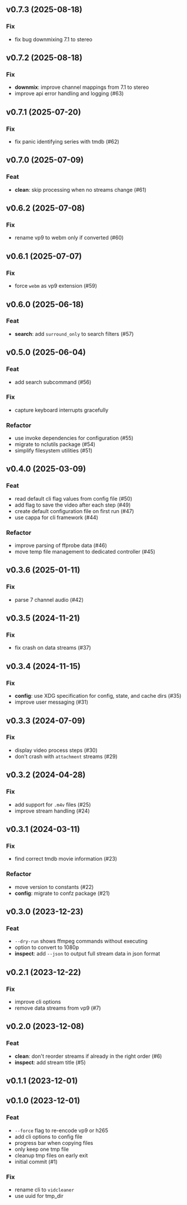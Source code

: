 ## v0.7.3 (2025-08-18)

### Fix

- fix bug downmixing 7.1 to stereo

## v0.7.2 (2025-08-18)

### Fix

- **downmix**: improve channel mappings from 7.1 to stereo
- improve api error handling and logging (#63)

## v0.7.1 (2025-07-20)

### Fix

- fix panic identifying series with tmdb (#62)

## v0.7.0 (2025-07-09)

### Feat

- **clean**: skip processing when no streams change (#61)

## v0.6.2 (2025-07-08)

### Fix

- rename vp9 to webm only if converted (#60)

## v0.6.1 (2025-07-07)

### Fix

- force `webm` as vp9 extension (#59)

## v0.6.0 (2025-06-18)

### Feat

- **search**: add `surround_only` to search filters (#57)

## v0.5.0 (2025-06-04)

### Feat

- add search subcommand (#56)

### Fix

- capture keyboard interrupts gracefully

### Refactor

- use invoke dependencies for configuration (#55)
- migrate to nclutils package (#54)
- simplify filesystem utilities (#51)

## v0.4.0 (2025-03-09)

### Feat

- read default cli flag values from config file (#50)
- add flag to save the video after each step (#49)
- create default configuration file on first run (#47)
- use cappa for cli framework (#44)

### Refactor

- improve parsing of ffprobe data (#46)
- move temp file management to dedicated controller (#45)

## v0.3.6 (2025-01-11)

### Fix

- parse 7 channel audio (#42)

## v0.3.5 (2024-11-21)

### Fix

- fix crash on data streams (#37)

## v0.3.4 (2024-11-15)

### Fix

- **config**: use XDG specification for config, state, and cache dirs (#35)
- improve user messaging (#31)

## v0.3.3 (2024-07-09)

### Fix

- display video process steps (#30)
- don't crash with `attachment` streams (#29)

## v0.3.2 (2024-04-28)

### Fix

- add support for `.m4v` files (#25)
- improve stream handling (#24)

## v0.3.1 (2024-03-11)

### Fix

- find correct tmdb movie information (#23)

### Refactor

- move version to constants (#22)
- **config**: migrate to confz package (#21)

## v0.3.0 (2023-12-23)

### Feat

- `--dry-run` shows ffmpeg commands without executing
- option to convert to 1080p
- **inspect**: add `--json` to output full stream data in json format

## v0.2.1 (2023-12-22)

### Fix

- improve cli options
- remove data streams from vp9 (#7)

## v0.2.0 (2023-12-08)

### Feat

- **clean**: don't reorder streams if already in the right order (#6)
- **inspect**: add stream title (#5)

## v0.1.1 (2023-12-01)

## v0.1.0 (2023-12-01)

### Feat

- `--force` flag to re-encode vp9 or h265
- add cli options to config file
- progress bar when copying files
- only keep one tmp file
- cleanup tmp files on early exit
- initial commit (#1)

### Fix

- rename cli to `vidcleaner`
- use uuid for tmp_dir
